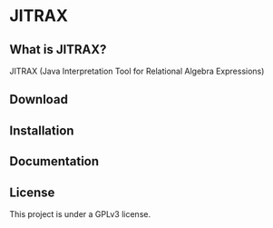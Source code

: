 # JITRAX

## What is JITRAX?

JITRAX (Java Interpretation Tool for Relational Algebra Expressions)

## Download

## Installation

## Documentation

## License

This project is under a GPLv3 license.
